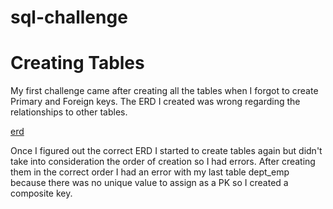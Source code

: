# sql-challenge

# Creating Tables

My first challenge came after creating all the tables when I forgot to create Primary and Foreign keys.  The ERD I created was wrong regarding the relationships to other tables.

[erd](/../spl_schema.png)

Once I figured out the correct ERD I started to create tables again but didn't take into consideration the order of creation so I had errors.  After creating them in the correct order I had an error with my last table dept_emp because there was no unique value to assign as a PK so I created a composite key.
